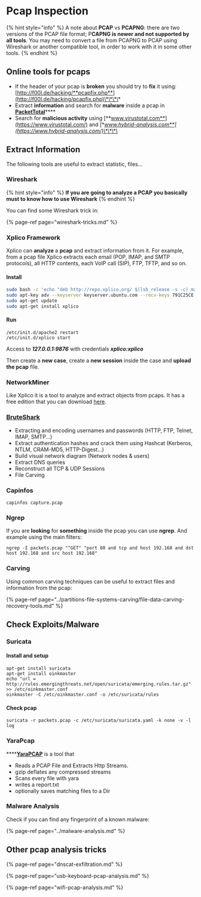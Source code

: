 # Pcap Inspection

{% hint style="info" %}
A note about **PCAP** vs **PCAPNG**: there are two versions of the PCAP file format; P**CAPNG is newer and not supported by all tools**. You may need to convert a file from PCAPNG to PCAP using Wireshark or another compatible tool, in order to work with it in some other tools.
{% endhint %}

## Online tools for pcaps

* If the header of your pcap is **broken** you should try to **fix** it using: [http://f00l.de/hacking/**pcapfix.php**](http://f00l.de/hacking/pcapfix.php)\*\*\*\*
* Extract **information** and search for **malware** inside a pcap in [**PacketTotal**](https://packettotal.com/)\*\*\*\*
* Search for **malicious activity** using [**www.virustotal.com**](https://www.virustotal.com/) and [**www.hybrid-analysis.com**](https://www.hybrid-analysis.com/)\*\*\*\*

## Extract Information

The following tools are useful to extract statistic, files...

### Wireshark

{% hint style="info" %}
**If you are going to analyze a PCAP you basically must to know how to use Wireshark**
{% endhint %}

You can find some Wireshark trick in:

{% page-ref page="wireshark-tricks.md" %}

### Xplico Framework

Xplico can **analyze** a **pcap** and extract information from it. For example, from a pcap file Xplico extracts each email \(POP, IMAP, and SMTP protocols\), all HTTP contents, each VoIP call \(SIP\), FTP, TFTP, and so on.

#### Install

```bash
sudo bash -c 'echo "deb http://repo.xplico.org/ $(lsb_release -s -c) main" /etc/apt/sources.list'
sudo apt-key adv --keyserver keyserver.ubuntu.com --recv-keys 791C25CE
sudo apt-get update
sudo apt-get install xplico
```

#### Run

```text
/etc/init.d/apache2 restart
/etc/init.d/xplico start
```

Access to _**127.0.0.1:9876**_ with credentials _**xplico:xplico**_

Then create a **new case**, create a **new session** inside the case and **upload the pcap** file.

### NetworkMiner

Like Xplico it is a tool to analyze and extract objects from pcaps. It has a free edition that you can download [here](https://www.netresec.com/?page=NetworkMiner).

### [BruteShark](https://github.com/odedshimon/BruteShark)

* Extracting and encoding usernames and passwords \(HTTP, FTP, Telnet, IMAP, SMTP...\)
* Extract authentication hashes and crack them using Hashcat \(Kerberos, NTLM, CRAM-MD5, HTTP-Digest...\)
* Build visual network diagram \(Network nodes & users\)
* Extract DNS queries
* Reconstruct all TCP & UDP Sessions
* File Carving

### Capinfos

```text
capinfos capture.pcap
```

### Ngrep

If you are **looking** for **something** inside the pcap you can use **ngrep**. And example using the main filters:

```text
ngrep -I packets.pcap "^GET" "port 80 and tcp and host 192.168 and dst host 192.168 and src host 192.168"
```

### Carving

Using common carving techniques can be useful to extract files and information from the pcap:

{% page-ref page="../partitions-file-systems-carving/file-data-carving-recovery-tools.md" %}

## Check Exploits/Malware

### Suricata

#### Install and setup

```text
apt-get install suricata
apt-get install oinkmaster
echo "url = http://rules.emergingthreats.net/open/suricata/emerging.rules.tar.gz" >> /etc/oinkmaster.conf
oinkmaster -C /etc/oinkmaster.conf -o /etc/suricata/rules
```

#### Check pcap

```text
suricata -r packets.pcap -c /etc/suricata/suricata.yaml -k none -v -l log
```

### YaraPcap

\*\*\*\*[**YaraPCAP**](https://github.com/kevthehermit/YaraPcap) is a tool that 

* Reads a PCAP File and Extracts Http Streams.
* gzip deflates any compressed streams
* Scans every file with yara
* writes a report.txt
* optionally saves matching files to a Dir

### Malware Analysis

Check if you can find any fingerprint of a known malware:

{% page-ref page="../malware-analysis.md" %}

## Other pcap analysis tricks

{% page-ref page="dnscat-exfiltration.md" %}

{% page-ref page="usb-keyboard-pcap-analysis.md" %}

{% page-ref page="wifi-pcap-analysis.md" %}

